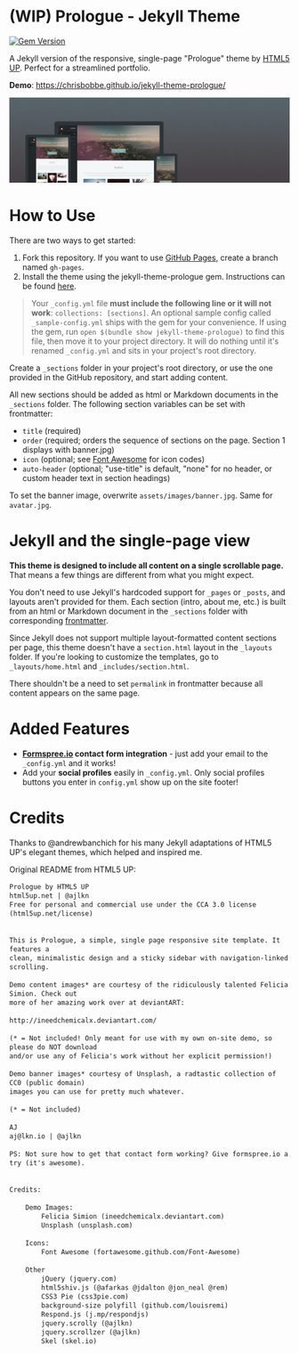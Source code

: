 # (WIP) Prologue - Jekyll Theme

[![Gem Version](https://badge.fury.io/rb/jekyll-theme-prologue.svg)](https://badge.fury.io/rb/jekyll-theme-prologue)

A Jekyll version of the responsive, single-page "Prologue" theme by [HTML5 UP](https://html5up.net/). Perfect for a streamlined portfolio.

**Demo**: https://chrisbobbe.github.io/jekyll-theme-prologue/

![Prologue Theme](assets/images/screenshot.png "Prologue Theme Screenshot")

# How to Use

There are two ways to get started:

1. Fork this repository. If you want to use [GitHub Pages](https://pages.github.com/), create a branch named `gh-pages`.
2. Install the theme using the jekyll-theme-prologue gem. Instructions can be found [here](https://jekyllrb.com/docs/themes/#installing-a-theme).

> Your `_config.yml` file **must include the following line or it will not work**: `collections: [sections]`. An optional sample config called `_sample-config.yml` ships with the gem for your convenience. If using the gem, run `open $(bundle show jekyll-theme-prologue)` to find this file, then move it to your project directory. It will do nothing until it's renamed `_config.yml` and sits in your project's root directory.

Create a `_sections` folder in your project's root directory, or use the one provided in the GitHub repository, and start adding content.

All new sections should be added as html or Markdown documents in the `_sections` folder. The following section variables can be set with frontmatter:
- `title` (required)
- `order` (required; orders the sequence of sections on the page. Section 1 displays with banner.jpg)
- `icon` (optional; see [Font Awesome](http://fontawesome.io/icons/) for icon codes)
- `auto-header` (optional; "use-title" is default, "none" for no header, or custom header text in section headings)

To set the banner image, overwrite `assets/images/banner.jpg`. Same for `avatar.jpg`.

# Jekyll and the single-page view

**This theme is designed to include all content on a single scrollable page.** That means a few things are different from what you might expect.

You don't need to use Jekyll's hardcoded support for `_pages` or `_posts`, and layouts aren't provided for them. Each section (intro, about me, etc.) is built from an html or Markdown document in the `_sections` folder with corresponding [frontmatter](https://jekyllrb.com/docs/frontmatter/).

Since Jekyll does not support multiple layout-formatted content sections per page, this theme doesn't have a `section.html` layout in the `_layouts` folder. If you're looking to customize the templates, go to `_layouts/home.html` and `_includes/section.html`.

There shouldn't be a need to set `permalink` in frontmatter because all content appears on the same page.

# Added Features

* **[Formspree.io](https://formspree.io/) contact form integration** - just add your email to the `_config.yml` and it works!
* Add your **social profiles** easily in `_config.yml`. Only social profiles buttons you enter in `config.yml` show up on the site footer!

# Credits

Thanks to @andrewbanchich for his many Jekyll adaptations of HTML5 UP's elegant themes, which helped and inspired me.

Original README from HTML5 UP:

```
Prologue by HTML5 UP
html5up.net | @ajlkn
Free for personal and commercial use under the CCA 3.0 license (html5up.net/license)


This is Prologue, a simple, single page responsive site template. It features a
clean, minimalistic design and a sticky sidebar with navigation-linked scrolling.

Demo content images* are courtesy of the ridiculously talented Felicia Simion. Check out
more of her amazing work over at deviantART:

http://ineedchemicalx.deviantart.com/

(* = Not included! Only meant for use with my own on-site demo, so please do NOT download
and/or use any of Felicia's work without her explicit permission!)

Demo banner images* courtesy of Unsplash, a radtastic collection of CC0 (public domain)
images you can use for pretty much whatever.

(* = Not included)

AJ
aj@lkn.io | @ajlkn

PS: Not sure how to get that contact form working? Give formspree.io a try (it's awesome).


Credits:

	Demo Images:
		Felicia Simion (ineedchemicalx.deviantart.com)
		Unsplash (unsplash.com)

	Icons:
		Font Awesome (fortawesome.github.com/Font-Awesome)

	Other
		jQuery (jquery.com)
		html5shiv.js (@afarkas @jdalton @jon_neal @rem)
		CSS3 Pie (css3pie.com)
		background-size polyfill (github.com/louisremi)
		Respond.js (j.mp/respondjs)
		jquery.scrolly (@ajlkn)
		jquery.scrollzer (@ajlkn)
		Skel (skel.io)
```
